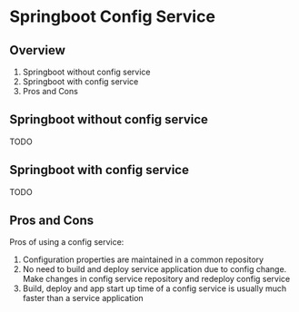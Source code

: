 # Springboot Config Service

## Overview

1. Springboot without config service
1. Springboot with config service
1. Pros and Cons

## Springboot without config service

TODO

## Springboot with config service

TODO

## Pros and Cons

Pros of using a config service:

1. Configuration properties are maintained in a common repository
1. No need to build and deploy service application due to config change. Make changes in config service repository and redeploy config service
1. Build, deploy and app start up time of a config service is usually much faster than a service application

 
